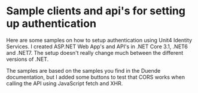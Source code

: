 # Sample clients and api's for setting up authentication

Here are some samples on how to setup authentication using Unit4 Identity Services. I created ASP.NET Web App's and API's in .NET Core 3.1, .NET6 and .NET7. The setup doesn't really change much between the different versions of .NET.

The samples are based on the samples you find in the Duende documentation, but I added some buttons to test that CORS works when calling the API using JavaScript fetch and XHR.
